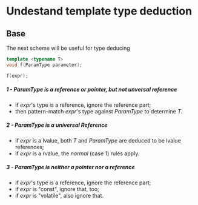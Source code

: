Undestand template type deduction
=================================

Base
----

The next scheme will be useful for type deducing

```cpp
template <typename T>
void f(ParamType parameter);

f(expr);
```


##### 1 - *ParamType* is a reference or pointer, but not unversal reference

- if *expr*'s type is a reference, ignore the reference part;
- then pattern-match *expr*'s type against *ParamType*
  to determine *T*.


##### 2 - *ParamType* is a universal Reference

- if *expr* is a lvalue, both *T* and *ParamType* are deduced
  to be lvalue references;
- if *expr* is a rvalue, the *normal* (case 1) rules apply.


##### 3 - *ParamType* is neither a pointer nor a reference

- if *expr*'s type is a reference, ignore the reference part;
- if *expr* is "const", ignore that, too;
- if *expr* is "volatile", also ignore that.
